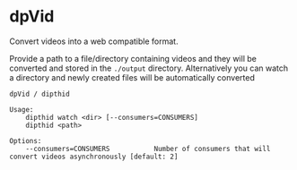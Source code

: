 # dpVid

Convert videos into a web compatible format. 

Provide a path to a file/directory containing videos and they will be converted and stored in the `./output` directory.
Alternatively you can watch a directory and newly created files will be automatically converted

```
dpVid / dipthid

Usage:
    dipthid watch <dir> [--consumers=CONSUMERS]
    dipthid <path>

Options:
    --consumers=CONSUMERS           Number of consumers that will convert videos asynchronously [default: 2]
```
